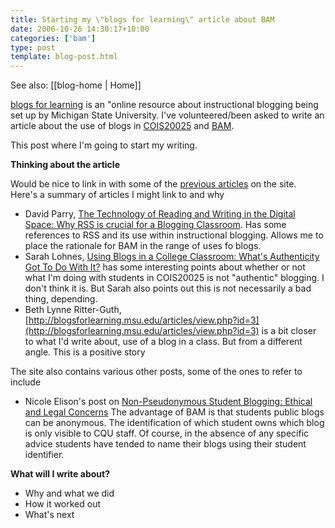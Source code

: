 ```yaml
---
title: Starting my \"blogs for learning\" article about BAM
date: 2006-10-26 14:30:17+10:00
categories: ['bam']
type: post
template: blog-post.html
---
```


See also: [[blog-home | Home]]

[blogs for learning](http://blogsforlearning.msu.edu/) is an "online resource about instructional blogging being set up by Michigan State University. I've volunteered/been asked to write an article about the use of blogs in [COIS20025](http://webfuse.cqu.edu.au/Courses/2006/T2/COIS20025/) and [BAM](http://cq-pan.cqu.edu.au/david-jones/Projects/BAM/).

This post where I'm going to start my writing.

**Thinking about the article**

Would be nice to link in with some of the [previous articles](http://blogsforlearning.msu.edu/articles/) on the site. Here's a summary of articles I might link to and why

- David Parry, [The Technology of Reading and Writing in the Digital Space: Why RSS is crucial for a Blogging Classroom](http://blogsforlearning.msu.edu/articles/view.php?id=6). Has some references to RSS and its use within instructional blogging. Allows me to place the rationale for BAM in the range of uses fo blogs.
- Sarah Lohnes, [Using Blogs in a College Classroom: What's Authenticity Got To Do With It?](http://blogsforlearning.msu.edu/articles/view.php?id=7) has some interesting points about whether or not what I'm doing with students in COIS20025 is not "authentic" blogging. I don't think it is. But Sarah also points out this is not necessarily a bad thing, depending.
- Beth Lynne Ritter-Guth, [http://blogsforlearning.msu.edu/articles/view.php?id=3](http://blogsforlearning.msu.edu/articles/view.php?id=3) is a bit closer to what I'd write about, use of a blog in a class. But from a different angle. This is a positive story

The site also contains various other posts, some of the ones to refer to include

- Nicole Elison's post on [Non-Pseudonymous Student Blogging: Ethical and Legal Concerns](http://blogsforlearning.msu.edu/blog/archives/2) The advantage of BAM is that students public blogs can be anonymous. The identification of which student owns which blog is only visible to CQU staff. Of course, in the absence of any specific advice students have tended to name their blogs using their student identifier.

**What will I write about?**

- Why and what we did
- How it worked out
- What's next